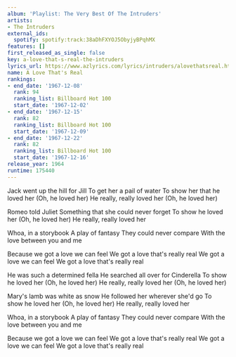 ```yaml
---
album: 'Playlist: The Very Best Of The Intruders'
artists:
- The Intruders
external_ids:
  spotify: spotify:track:38aDhFXYOJ5ObyjyBPqhMX
features: []
first_released_as_single: false
key: a-love-that-s-real-the-intruders
lyrics_url: https://www.azlyrics.com/lyrics/intruders/alovethatsreal.html
name: A Love That's Real
rankings:
- end_date: '1967-12-08'
  rank: 94
  ranking_list: Billboard Hot 100
  start_date: '1967-12-02'
- end_date: '1967-12-15'
  rank: 82
  ranking_list: Billboard Hot 100
  start_date: '1967-12-09'
- end_date: '1967-12-22'
  rank: 82
  ranking_list: Billboard Hot 100
  start_date: '1967-12-16'
release_year: 1964
runtime: 175440
---
```

Jack went up the hill for Jill
To get her a pail of water
To show her that he loved her
(Oh, he loved her)
He really, really loved her
(Oh, he loved her)

Romeo told Juliet
Something that she could never forget
To show he loved her
(Oh, he loved her)
He really, really loved her

Whoa, in a storybook
A play of fantasy
They could never compare
With the love between you and me

Because we got a love we can feel
We got a love that's really real
We got a love we can feel
We got a love that's really real

He was such a determined fella
He searched all over for Cinderella
To show he loved her
(Oh, he loved her)
He really, really loved her
(Oh, he loved her)

Mary's lamb was white as snow
He followed her wherever she'd go
To show he loved her
(Oh, he loved her)
He really, really loved her

Whoa, in a storybook
A play of fantasy
They could never compare
With the love between you and me

Because we got a love we can feel
We got a love that's really real
We got a love we can feel
We got a love that's really real
